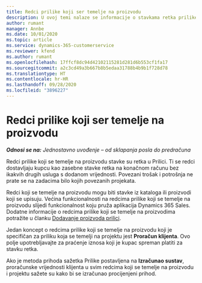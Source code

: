 ```yaml
---
title: Redci prilike koji ser temelje na proizvodu
description: U ovoj temi nalaze se informacije o stavkama retka prilike koji se temelji na proizvodu u aplikaciji Project Operations.
author: rumant
manager: Annbe
ms.date: 10/01/2020
ms.topic: article
ms.service: dynamics-365-customerservice
ms.reviewer: kfend
ms.author: rumant
ms.openlocfilehash: 17ffcf8dc94d42102115281d281d6b553cf1fa17
ms.sourcegitcommit: a2c3cd49a3b667b8b5edaa31788b4b9b1f728d78
ms.translationtype: HT
ms.contentlocale: hr-HR
ms.lasthandoff: 09/28/2020
ms.locfileid: "3896227"
---
```

# <a name="product-based-opportunity-lines"></a>Redci prilike koji ser temelje na proizvodu

_**Odnosi se na:** Jednostavno uvođenje – od sklapanja posla do predračuna_

Redci prilike koji se temelje na proizvodu stavke su retka u Prilici. Ti se redci dostavljaju kupcu kao zasebne stavke retka na konačnom računu bez ikakvih drugih usluga s dodanom vrijednosti. Povezani trošak i potrošnja ne prate se na zadacima bilo kojih povezanih projekata.

Redci koji se temelje na proizvodu mogu biti stavke iz kataloga ili proizvodi koji se upisuju. Većina funkcionalnosti na redcima prilike koji se temelje na proizvodu slijedi funkcionalnost koju pruža aplikacija Dynamics 365 Sales. Dodatne informacije o redcima prilike koji se temelje na proizvodima potražite u članku [Dodavanje proizvoda prilici](https://docs.microsoft.com/dynamics365/sales-enterprise/add-products-opportunity).

Jedan koncept o redcima prilike koji se temelje na proizvodu koji je specifičan za priliku koja se temelji na projektu jest **Proračun klijenta**. Ovo polje upotrebljavajte za praćenje iznosa koji je kupac spreman platiti za stavku retka.

Ako je metoda prihoda sažetka Prilike postavljena na **Izračunao sustav**, proračunske vrijednosti klijenta u svim redcima koji se temelje na proizvodu i projektu sažete su kako bi se izračunao procijenjeni prihod.
